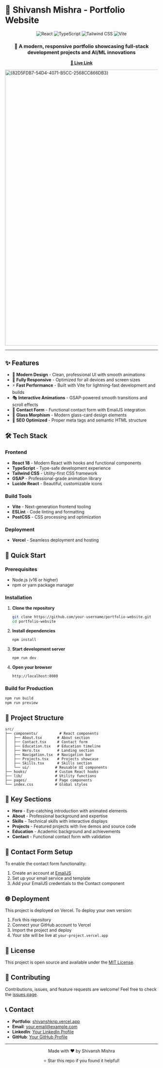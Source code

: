 # 🚀 Shivansh Mishra - Portfolio Website

<div align="center">
  <img src="https://img.shields.io/badge/React-20232A?style=for-the-badge&logo=react&logoColor=61DAFB" alt="React" />
  <img src="https://img.shields.io/badge/TypeScript-007ACC?style=for-the-badge&logo=typescript&logoColor=white" alt="TypeScript" />
  <img src="https://img.shields.io/badge/Tailwind_CSS-38B2AC?style=for-the-badge&logo=tailwind-css&logoColor=white" alt="Tailwind CSS" />
  <img src="https://img.shields.io/badge/Vite-646CFF?style=for-the-badge&logo=vite&logoColor=white" alt="Vite" />
</div>

<div align="center">
  <h3>🌟 A modern, responsive portfolio showcasing full-stack development projects and AI/ML innovations</h3>
  
  **[🔗 Live Link](https://shivanshknp.vercel.app/)**
</div>
<img width="1904" height="909" alt="{82D5FDB7-54D4-4071-B5CC-2568CC866DB3}" src="https://github.com/user-attachments/assets/395e374d-d2be-483e-8f5f-2d15e45fe346" />


---

## ✨ Features

- 🎨 **Modern Design** - Clean, professional UI with smooth animations
- 📱 **Fully Responsive** - Optimized for all devices and screen sizes
- ⚡ **Fast Performance** - Built with Vite for lightning-fast development and builds
- 🎭 **Interactive Animations** - GSAP-powered smooth transitions and scroll effects
- 📧 **Contact Form** - Functional contact form with EmailJS integration
- 🌙 **Glass Morphism** - Modern glass-card design elements
- 🎯 **SEO Optimized** - Proper meta tags and semantic HTML structure

## 🛠️ Tech Stack

### Frontend
- **React 18** - Modern React with hooks and functional components
- **TypeScript** - Type-safe development experience
- **Tailwind CSS** - Utility-first CSS framework
- **GSAP** - Professional-grade animation library
- **Lucide React** - Beautiful, customizable icons

### Build Tools
- **Vite** - Next-generation frontend tooling
- **ESLint** - Code linting and formatting
- **PostCSS** - CSS processing and optimization

### Deployment
- **Vercel** - Seamless deployment and hosting

## 🚀 Quick Start

### Prerequisites
- Node.js (v16 or higher)
- npm or yarn package manager

### Installation

1. **Clone the repository**
   ```bash
   git clone https://github.com/your-username/portfolio-website.git
   cd portfolio-website
   ```

2. **Install dependencies**
   ```bash
   npm install
   ```

3. **Start development server**
   ```bash
   npm run dev
   ```

4. **Open your browser**
   ```
   http://localhost:8080
   ```

### Build for Production

```bash
npm run build
npm run preview
```

## 📁 Project Structure

```
src/
├── components/          # React components
│   ├── About.tsx       # About section
│   ├── Contact.tsx     # Contact form
│   ├── Education.tsx   # Education timeline
│   ├── Hero.tsx        # Landing section
│   ├── Navigation.tsx  # Navigation bar
│   ├── Projects.tsx    # Projects showcase
│   ├── Skills.tsx      # Skills section
│   └── ui/            # Reusable UI components
├── hooks/             # Custom React hooks
├── lib/               # Utility functions
├── pages/             # Page components
└── index.css          # Global styles
```

## 🎨 Key Sections

- **Hero** - Eye-catching introduction with animated elements
- **About** - Professional background and expertise
- **Skills** - Technical skills with interactive displays
- **Projects** - Featured projects with live demos and source code
- **Education** - Academic background and achievements
- **Contact** - Functional contact form with validation

## 📧 Contact Form Setup

To enable the contact form functionality:

1. Create an account at [EmailJS](https://www.emailjs.com/)
2. Set up your email service and template
3. Add your EmailJS credentials to the Contact component

## 🌐 Deployment

This project is deployed on Vercel. To deploy your own version:

1. Fork this repository
2. Connect your GitHub account to Vercel
3. Import the project and deploy
4. Your site will be live at `your-project.vercel.app`

## 📄 License

This project is open source and available under the [MIT License](LICENSE).

## 🤝 Contributing

Contributions, issues, and feature requests are welcome! Feel free to check the [issues page](../../issues).

## 📞 Contact

- **Portfolio**: [shivanshknp.vercel.app](https://shivanshknp.vercel.app/)
- **Email**: your.email@example.com
- **LinkedIn**: [Your LinkedIn Profile](https://linkedin.com/in/your-profile)
- **GitHub**: [Your GitHub Profile](https://github.com/your-username)

---

<div align="center">
  <p>Made with ❤️ by Shivansh Mishra</p>
  <p>⭐ Star this repo if you found it helpful!</p>
</div>
